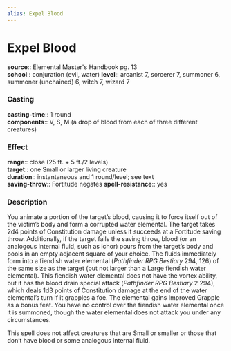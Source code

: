```yaml
---
alias: Expel Blood
---
```


# Expel Blood 

**source**:: Elemental Master's Handbook pg. 13  
**school**:: conjuration (evil, water)
**level**:: arcanist 7, sorcerer 7, summoner 6, summoner (unchained) 6, witch 7, wizard 7

### Casting 

**casting-time**:: 1 round  
**components**:: V, S, M (a drop of blood from each of three different creatures)

### Effect 

**range**:: close (25 ft. + 5 ft./2 levels)  
**target**:: one Small or larger living creature  
**duration**:: instantaneous and 1 round/level; see text  
**saving-throw**:: Fortitude negates
**spell-resistance**:: yes

### Description 

You animate a portion of the target’s blood, causing it to force itself out of the victim’s body and form a corrupted water elemental. The target takes 2d4 points of Constitution damage unless it succeeds at a Fortitude saving throw. Additionally, if the target fails the saving throw, blood (or an analogous internal fluid, such as ichor) pours from the target’s body and pools in an empty adjacent square of your choice. The fluids immediately form into a fiendish water elemental (*Pathfinder RPG Bestiary* 294, 126) of the same size as the target (but not larger than a Large fiendish water elemental). This fiendish water elemental does not have the vortex ability, but it has the blood drain special attack (*Pathfinder RPG Bestiary* 2 294), which deals 1d3 points of Constitution damage at the end of the water elemental’s turn if it grapples a foe. The elemental gains Improved Grapple as a bonus feat. You have no control over the fiendish water elemental once it is summoned, though the water elemental does not attack you under any circumstances.  
  
This spell does not affect creatures that are Small or smaller or those that don’t have blood or some analogous internal fluid.
